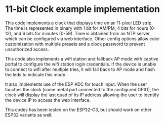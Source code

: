 # 11-bit Clock example implementation

This code implements a clock that displays time on
an 11-pixel LED strip. The time is represented in
binary with 1 bit for AM/PM, 4 bits for hours (0-12),
and 6 bits for minutes (0-59). Time is obtained from
an NTP server which can be configured via web interface.
Other config options allow color customization with
multiple presets and a clock password to prevent
unauthorized access.

This code also implements a wifi station and fallback
AP mode with captive portal to configure the wifi
station login credentials. If the device is unable to
connect to wifi after multiple tries, it will fall back
to AP mode and flash the leds to indicate this mode.

It also implements use of the ESP ADC for touch input.
When the user touches the clock (some metal part connected
to the configured GPIO), the clock will display the last
quad of its IP address allowing the user to identify the
device IP to access the web interface.

This codes has been tested on the ESP32-C3, but should
work on other ESP32 variants as well.